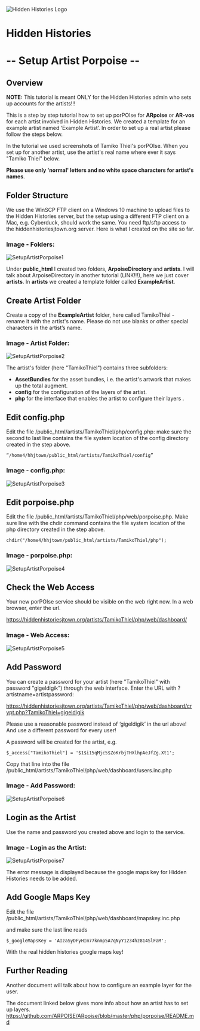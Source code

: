![Hidden Histories Logo](/images/hiddenhistories-logo.png)
# Hidden Histories
# -- Setup Artist Porpoise --
## Overview

**NOTE:** This tutorial is meant ONLY for the Hidden Histories admin who sets up accounts for the artists!!!

This is a step by step tutorial how to set up porPOIse for **ARpoise** or **AR-vos** for each artist involved in Hidden Histories.
We created a template for an example artist named ‘Example Artist’. In order to set up a real artist please follow the steps below.

In the tutorial we used screenshots of Tamiko Thiel's porPOIse. When you set up for another artist, use the artist's real name where ever it says "Tamiko Thiel" below. 

**Please use only 'normal' letters and no white space characters for artist's names**.

## Folder Structure
We use the WinSCP FTP client on a Windows 10 machine to upload files to the Hidden Histories server, but the setup using a different FTP client on a Mac, e.g. Cyberduck, should work the same.
You need ftp/sftp access to the hiddenhistoriesjtown.org server. Here is what I created on the site so far.

### Image - Folders:
![SetupArtistPorpoise1](/administration/images/SetupArtistPorpoise1.PNG)

Under **public_html** I created two folders, **ArpoiseDirectory** and **artists**.
I will talk about ArpoiseDirectory in another tutorial (LINK!!!), here we just cover **artists**. In **artists** we created a template folder called **ExampleArtist**.

## Create Artist Folder
Create a copy of the **ExampleArtist** folder, here called TamikoThiel - rename it with the artist's name. Please do not use blanks or other special characters in the artist’s name.

### Image - Artist Folder:
![SetupArtistPorpoise2](/administration/images/SetupArtistPorpoise2.PNG)

The artist's folder (here "TamikoThiel") contains three subfolders:
- **AssetBundles** for the asset bundles, i.e. the artist's artwork that makes up the total augment.
- **config** for the configuration of the layers of the artist.
- **php** for the interface that enables the artist to configure their layers
.
## Edit config.php
Edit the file /public_html/artists/TamikoThiel/php/config.php:
make sure the second to last line contains the file system location of the config directory created in the step above.
```
“/home4/hhjtown/public_html/artists/TamikoThiel/config”
```
### Image - config.php:
![SetupArtistPorpoise3](/administration/images/SetupArtistPorpoise3.PNG)

## Edit porpoise.php
Edit the file /public_html/artists/TamikoThiel/php/web/porpoise.php. 
Make sure line with the chdir command contains the file system location of the php directory created in the step above.
```
chdir("/home4/hhjtown/public_html/artists/TamikoThiel/php");
```
### Image - porpoise.php:
![SetupArtistPorpoise4](/administration/images/SetupArtistPorpoise4.PNG)

## Check the Web Access
Your new porPOIse service should be visible on the web right now. In a web browser, enter the url.

https://hiddenhistoriesjtown.org/artists/TamikoThiel/php/web/dashboard/

### Image - Web Access:
![SetupArtistPorpoise5](/administration/images/SetupArtistPorpoise5.PNG)

## Add Password
You can create a password for your artist (here "TamikoThiel" with password "gigeldigik") through the web interface. Enter the URL with ?artistname=artistpassword:

https://hiddenhistoriesjtown.org/artists/TamikoThiel/php/web/dashboard/crypt.php?TamikoThiel=gigeldigik

Please use a reasonable password instead of ‘gigeldigik’ in the url above! And use a different password for every user!

A password will be created for the artist, e.g.
```
$_access["TamikoThiel"] = '$1$i15qMjc5$ZoKrbjTHXlhpAeJfZg.Xt1';
```
Copy that line into the file /public_html/artists/TamikoThiel/php/web/dashboard/users.inc.php
### Image - Add Password:
![SetupArtistPorpoise6](/administration/images/SetupArtistPorpoise6.PNG)

## Login as the Artist
Use the name and password you created above and login to the service.
### Image - Login as the Artist:
![SetupArtistPorpoise7](/administration/images/SetupArtistPorpoise7.PNG)

The error message is displayed because the google maps key for Hidden Histories needs to be added.

## Add Google Maps Key
Edit the file /public_html/artists/TamikoThiel/php/web/dashboard/mapskey.inc.php

and make sure the last line reads
```
$_googleMapsKey = 'AIzaSyDFyHIm77knmp5A7qNyY1234hz814SlFaM';
```
With the real hidden histories google maps key!

## Further Reading
Another document will talk about how to configure an example layer for the user.

The document linked below gives more info about how an artist has to set up layers.
https://github.com/ARPOISE/ARpoise/blob/master/php/porpoise/README.md


